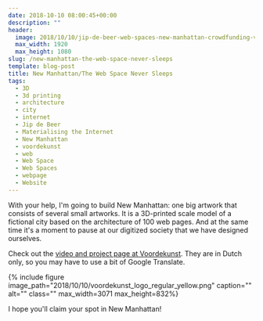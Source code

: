 ```yaml
---
date: 2018-10-10 08:00:45+00:00
description: ""
header:
  image: 2018/10/10/jip-de-beer-web-spaces-new-manhattan-crowdfunding-voordekunst.jpg
  max_width: 1920
  max_height: 1080
slug: /new-manhattan-the-web-space-never-sleeps
template: blog-post
title: New Manhattan/The Web Space Never Sleeps
tags:
  - 3D
  - 3d printing
  - architecture
  - city
  - internet
  - Jip de Beer
  - Materialising the Internet
  - New Manhattan
  - voordekunst
  - web
  - Web Space
  - Web Spaces
  - webpage
  - Website
---
```


With your help, I'm going to build New Manhattan: one big artwork that consists of several small artworks. It is a 3D-printed scale model of a fictional city based on the architecture of 100 web pages. And at the same time it's a moment to pause at our digitized society that we have designed ourselves.

Check out the [video and project page at Voordekunst](https://www.voordekunst.nl/projecten/7243-new-manhattanthe-web-space-never-sleeps-1). They are in Dutch only, so you may have to use a bit of Google Translate.

{% include figure image_path="2018/10/10/voordekunst_logo_regular_yellow.png" caption="" alt="" class="" max_width=3071 max_height=832%}

I hope you'll claim your spot in New Manhattan!

